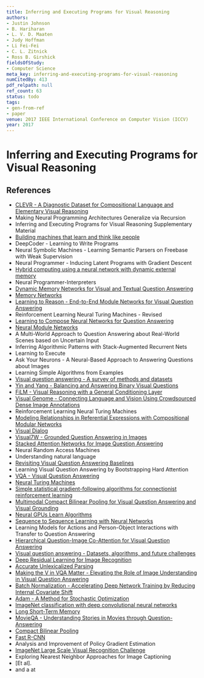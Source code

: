 ```yaml
---
title: Inferring and Executing Programs for Visual Reasoning
authors:
- Justin Johnson
- B. Hariharan
- L. V. D. Maaten
- Judy Hoffman
- Li Fei-Fei
- C. L. Zitnick
- Ross B. Girshick
fieldsOfStudy:
- Computer Science
meta_key: inferring-and-executing-programs-for-visual-reasoning
numCitedBy: 413
pdf_relpath: null
ref_count: 63
status: todo
tags:
- gen-from-ref
- paper
venue: 2017 IEEE International Conference on Computer Vision (ICCV)
year: 2017
---
```


# Inferring and Executing Programs for Visual Reasoning

## References

- [CLEVR - A Diagnostic Dataset for Compositional Language and Elementary Visual Reasoning](./clevr-a-diagnostic-dataset-for-compositional-language-and-elementary-visual-reasoning.md)
- Making Neural Programming Architectures Generalize via Recursion
- Inferring and Executing Programs for Visual Reasoning Supplementary Material
- [Building machines that learn and think like people](./building-machines-that-learn-and-think-like-people.md)
- DeepCoder - Learning to Write Programs
- Neural Symbolic Machines - Learning Semantic Parsers on Freebase with Weak Supervision
- Neural Programmer - Inducing Latent Programs with Gradient Descent
- [Hybrid computing using a neural network with dynamic external memory](./hybrid-computing-using-a-neural-network-with-dynamic-external-memory.md)
- Neural Programmer-Interpreters
- [Dynamic Memory Networks for Visual and Textual Question Answering](./dynamic-memory-networks-for-visual-and-textual-question-answering.md)
- [Memory Networks](./memory-networks.md)
- [Learning to Reason - End-to-End Module Networks for Visual Question Answering](./learning-to-reason-end-to-end-module-networks-for-visual-question-answering.md)
- Reinforcement Learning Neural Turing Machines - Revised
- [Learning to Compose Neural Networks for Question Answering](./learning-to-compose-neural-networks-for-question-answering.md)
- [Neural Module Networks](./neural-module-networks.md)
- A Multi-World Approach to Question Answering about Real-World Scenes based on Uncertain Input
- Inferring Algorithmic Patterns with Stack-Augmented Recurrent Nets
- Learning to Execute
- Ask Your Neurons - A Neural-Based Approach to Answering Questions about Images
- Learning Simple Algorithms from Examples
- [Visual question answering - A survey of methods and datasets](./visual-question-answering-a-survey-of-methods-and-datasets.md)
- [Yin and Yang - Balancing and Answering Binary Visual Questions](./yin-and-yang-balancing-and-answering-binary-visual-questions.md)
- [FiLM - Visual Reasoning with a General Conditioning Layer](./film-visual-reasoning-with-a-general-conditioning-layer.md)
- [Visual Genome - Connecting Language and Vision Using Crowdsourced Dense Image Annotations](./visual-genome-connecting-language-and-vision-using-crowdsourced-dense-image-annotations.md)
- Reinforcement Learning Neural Turing Machines
- [Modeling Relationships in Referential Expressions with Compositional Modular Networks](./modeling-relationships-in-referential-expressions-with-compositional-modular-networks.md)
- [Visual Dialog](./visual-dialog.md)
- [Visual7W - Grounded Question Answering in Images](./visual7w-grounded-question-answering-in-images.md)
- [Stacked Attention Networks for Image Question Answering](./stacked-attention-networks-for-image-question-answering.md)
- Neural Random Access Machines
- Understanding natural language
- [Revisiting Visual Question Answering Baselines](./revisiting-visual-question-answering-baselines.md)
- Learning Visual Question Answering by Bootstrapping Hard Attention
- [VQA - Visual Question Answering](./vqa-visual-question-answering.md)
- [Neural Turing Machines](./neural-turing-machines.md)
- [Simple statistical gradient-following algorithms for connectionist reinforcement learning](./simple-statistical-gradient-following-algorithms-for-connectionist-reinforcement-learning.md)
- [Multimodal Compact Bilinear Pooling for Visual Question Answering and Visual Grounding](./multimodal-compact-bilinear-pooling-for-visual-question-answering-and-visual-grounding.md)
- [Neural GPUs Learn Algorithms](./neural-gpus-learn-algorithms.md)
- [Sequence to Sequence Learning with Neural Networks](./sequence-to-sequence-learning-with-neural-networks.md)
- Learning Models for Actions and Person-Object Interactions with Transfer to Question Answering
- [Hierarchical Question-Image Co-Attention for Visual Question Answering](./hierarchical-question-image-co-attention-for-visual-question-answering.md)
- [Visual question answering - Datasets, algorithms, and future challenges](./visual-question-answering-datasets-algorithms-and-future-challenges.md)
- [Deep Residual Learning for Image Recognition](./deep-residual-learning-for-image-recognition.md)
- [Accurate Unlexicalized Parsing](./accurate-unlexicalized-parsing.md)
- [Making the V in VQA Matter - Elevating the Role of Image Understanding in Visual Question Answering](./making-the-v-in-vqa-matter-elevating-the-role-of-image-understanding-in-visual-question-answering.md)
- [Batch Normalization - Accelerating Deep Network Training by Reducing Internal Covariate Shift](./batch-normalization-accelerating-deep-network-training-by-reducing-internal-covariate-shift.md)
- [Adam - A Method for Stochastic Optimization](./adam-a-method-for-stochastic-optimization.md)
- [ImageNet classification with deep convolutional neural networks](./imagenet-classification-with-deep-convolutional-neural-networks.md)
- [Long Short-Term Memory](./long-short-term-memory.md)
- [MovieQA - Understanding Stories in Movies through Question-Answering](./movieqa-understanding-stories-in-movies-through-question-answering.md)
- [Compact Bilinear Pooling](./compact-bilinear-pooling.md)
- [Fast R-CNN](./fast-r-cnn.md)
- Analysis and Improvement of Policy Gradient Estimation
- [ImageNet Large Scale Visual Recognition Challenge](./imagenet-large-scale-visual-recognition-challenge.md)
- Exploring Nearest Neighbor Approaches for Image Captioning
- [Et al].
- and a at

